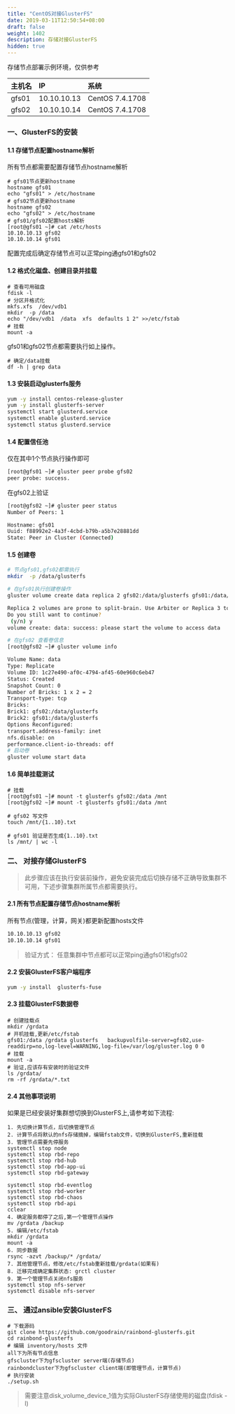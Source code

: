 ```yaml
---
title: "CentOS对接GlusterFS"
date: 2019-03-11T12:50:54+08:00
draft: false
weight: 1402
description: 存储对接GlusterFS
hidden: true
---
```




存储节点部署示例环境，仅供参考

| 主机名     | IP         | 系统                    |
| :------- | :----------- | :----------------------- |
|gfs01 |10.10.10.13|CentOS 7.4.1708|
|gfs02 |10.10.10.14|CentOS 7.4.1708|

### 一、GlusterFS的安装

#### 1.1 存储节点配置hostname解析

所有节点都需要配置存储节点hostname解析

```
# gfs01节点更新hostname
hostname gfs01
echo "gfs01" > /etc/hostname
# gfs02节点更新hostname
hostname gfs02
echo "gfs02" > /etc/hostname
# gfs01/gfs02配置hosts解析
[root@gfs01 ~]# cat /etc/hosts
10.10.10.13 gfs02
10.10.10.14 gfs01
```

配置完成后确定存储节点可以正常ping通gfs01和gfs02

#### 1.2 格式化磁盘、创建目录并挂载

```
# 查看可用磁盘
fdisk -l
# 分区并格式化
mkfs.xfs  /dev/vdb1
mkdir  -p /data
echo "/dev/vdb1  /data  xfs  defaults 1 2" >>/etc/fstab
# 挂载
mount -a
```

gfs01和gfs02节点都需要执行如上操作。

```
# 确定/data挂载
df -h | grep data
```

#### 1.3 安装启动glusterfs服务

```bash
yum -y install centos-release-gluster 
yum -y install glusterfs-server 
systemctl start glusterd.service
systemctl enable glusterd.service
systemctl status glusterd.service
```

#### 1.4 配置信任池

仅在其中1个节点执行操作即可

```bash
[root@gfs01 ~]# gluster peer probe gfs02
peer probe: success.
```

在gfs02上验证

```bash
[root@gfs02 ~]# gluster peer status
Number of Peers: 1

Hostname: gfs01
Uuid: f88992e2-4a3f-4cbd-b79b-a5b7e28881dd
State: Peer in Cluster (Connected)
```

#### 1.5 创建卷

```bash
# 节点gfs01,gfs02都需执行  
mkdir  -p /data/glusterfs

# 在gfs01执行创建卷操作
gluster volume create data replica 2 gfs02:/data/glusterfs gfs01:/data/glusterfs

Replica 2 volumes are prone to split-brain. Use Arbiter or Replica 3 to avoid this. See: http://docs.gluster.org/en/latest/Administrator%20Guide/Split%20brain%20and%20ways%20to%20deal%20with%20it/.
Do you still want to continue?
 (y/n) y
volume create: data: success: please start the volume to access data

# 在gfs02 查看卷信息
[root@gfs02 ~]# gluster volume info

Volume Name: data
Type: Replicate
Volume ID: 1c27e490-af0c-4794-af45-60e960c6eb47
Status: Created
Snapshot Count: 0
Number of Bricks: 1 x 2 = 2
Transport-type: tcp
Bricks:
Brick1: gfs02:/data/glusterfs
Brick2: gfs01:/data/glusterfs
Options Reconfigured:
transport.address-family: inet
nfs.disable: on
performance.client-io-threads: off
# 启动卷
gluster volume start data
```

#### 1.6 简单挂载测试

```
# 挂载
[root@gfs01 ~]# mount -t glusterfs gfs02:/data /mnt
[root@gfs02 ~]# mount -t glusterfs gfs01:/data /mnt

# gfs02 写文件
touch /mnt/{1..10}.txt

# gfs01 验证是否生成{1..10}.txt
ls /mnt/ | wc -l
```

### 二、 对接存储GlusterFS

> 此步骤应该在执行安装前操作，避免安装完成后切换存储不正确导致集群不可用，下述步骤集群所属节点都需要执行。

#### 2.1 所有节点配置存储节点hostname解析

所有节点(管理，计算，网关)都更新配置hosts文件

```bash
10.10.10.13 gfs02
10.10.10.14 gfs01
```

> 验证方式： 任意集群中节点都可以正常ping通gfs01和gfs02

#### 2.2 安装GlusterFS客户端程序

```bash
yum -y install  glusterfs-fuse
```

#### 2.3 挂载GlusterFS数据卷

```
# 创建挂载点
mkdir /grdata
# 开机挂载,更新/etc/fstab
gfs01:/data /grdata glusterfs   backupvolfile-server=gfs02,use-readdirp=no,log-level=WARNING,log-file=/var/log/gluster.log 0 0
# 挂载
mount -a
# 验证,应该存有安装时的验证文件
ls /grdata/
rm -rf /grdata/*.txt
```

#### 2.4 其他事项说明

如果是已经安装好集群想切换到GlusterFS上,请参考如下流程:

```
1. 先切换计算节点，后切换管理节点
2. 计算节点将默认的nfs存储摘掉，编辑fstab文件，切换到GlusterFS,重新挂载
3. 管理节点需要先停服务
systemctl stop node
systemctl stop rbd-repo
systemctl stop rbd-hub
systemctl stop rbd-app-ui
systemctl stop rbd-gateway

systemctl stop rbd-eventlog
systemctl stop rbd-worker
systemctl stop rbd-chaos
systemctl stop rbd-api
cclear
4. 确定服务都停了之后,第一个管理节点操作
mv /grdata /backup
5. 编辑/etc/fstab
mkdir /grdata
mount -a 
6. 同步数据
rsync -azvt /backup/* /grdata/
7. 其他管理节点，修改/etc/fstab重新挂载/grdata(如果有)
8. 迁移完成确定集群状态: grctl cluster
9. 第一个管理节点关闭nfs服务
systemctl stop nfs-server
systemctl disable nfs-server
```

### 三、 通过ansible安装GlusterFS


```
# 下载源码
git clone https://github.com/goodrain/rainbond-glusterfs.git
cd rainbond-glusterfs
# 编辑 inventory/hosts 文件
all下为所有节点信息
gfscluster下为gfscluster server端(存储节点)
rainbondcluster下为gfscluster client端(即管理节点，计算节点)
# 执行安装
./setup.sh
```

> 需要注意disk_volume_device_1值为实际GlusterFS存储使用的磁盘(fdisk -l)